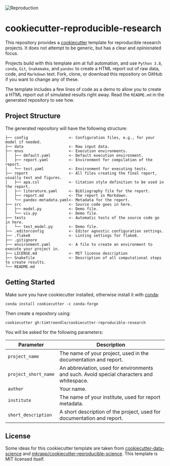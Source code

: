 ![Reproduction](https://github.com/timtroendle/cookiecutter-reproducible-research/actions/workflows/reproduction.yaml/badge.svg)

# cookiecutter-reproducible-research

This repository provides a [cookiecutter](http://cookiecutter.readthedocs.io) template for reproducible research projects. It does not attempt to be generic, but has a clear and opinionated focus.

Projects build with this template aim at full automation, and use `Python 3.8`, `conda`, `Git`, `Snakemake`, and `pandoc` to create a HTML report out of raw data, code, and `Markdown` text. Fork, clone, or download this repository on GitHub if you want to change any of these.

The template includes a few lines of code as a demo to allow you to create a HTML report out of simulated results right away. Read the `README.md` in the generated repository to see how.

## Project Structure

The generated repository will have the following structure:

```
├── config                  <- Configuration files, e.g., for your model if needed.
├── data                    <- Raw input data.
├── envs                    <- Execution environments.
│   ├── default.yaml        <- Default execution environment.
│   ├── report.yaml         <- Environment for compilation of the report.
│   └── test.yaml           <- Environment for executing tests.
├── report                  <- All files creating the final report, usually text and figures.
│   ├── apa.csl             <- Citation style definition to be used in the report.
│   ├── literature.yaml     <- Bibliography file for the report.
│   ├── report.md           <- The report in Markdown.
│   └── pandoc-metadata.yaml<- Metadata for the report.
├── src                     <- Source code goes in here.
│   ├── model.py            <- Demo file.
│   └── vis.py              <- Demo file.
├── tests                   <- Automatic tests of the source code go in here.
│   └── test_model.py       <- Demo file.
├── .editorconfig           <- Editor agnostic configuration settings.
├── .flake8                 <- Linting settings for flake8.
├── .gitignore
├── environment.yaml        <- A file to create an environment to execute your project in.
├── LICENSE.md              <- MIT license description
├── Snakefile               <- Description of all computational steps to create results.
└── README.md
```

## Getting Started

Make sure you have cookiecutter installed, otherwise install it with [conda](https://conda.io/docs/index.html):

    conda install cookiecutter -c conda-forge

Then create a repository using:

    cookiecutter gh:timtroendle/cookiecutter-reproducible-research

You will be asked for the following parameters:

Parameter | Description
--- | ---
`project_name` | The name of your project, used in the documentation and report.
`project_short_name` | An abbreviation, used for environments and such. Avoid special characters and whitespace.
`author` | Your name.
`institute` | The name of your institute, used for report metadata.
`short_description` | A short description of the project, used for documentation and report.

## License

Some ideas for this cookiecutter template are taken from [cookiecutter-data-science](http://drivendata.github.io/cookiecutter-data-science/) and [mkrapp/cookiecutter-reproducible-science](https://github.com/mkrapp/cookiecutter-reproducible-science). This template is MIT licensed itself.
